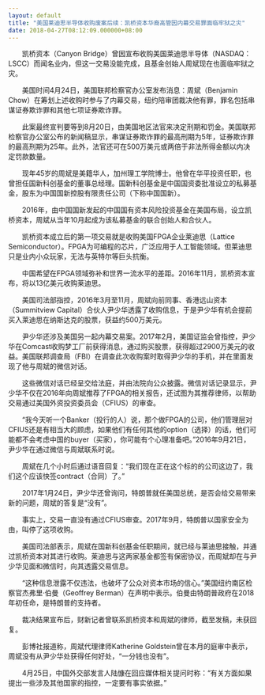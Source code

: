 ```yaml
---
layout: default
title: "美国莱迪思半导体收购废案后续：凯桥资本华裔高管因内幕交易罪面临牢狱之灾"
date: 2018-04-27T08:12:09.000000+08:00
---
```


　　凯桥资本（Canyon Bridge）曾因宣布收购美国莱迪思半导体（NASDAQ： LSCC）而闻名业内，但这一交易没能完成，且基金创始人周斌现在也面临牢狱之灾。

　　美国时间4月24日，美国联邦检察官办公室发布消息：周斌（Benjamin Chow）在筹划上述收购时参与了内幕交易，纽约陪审团裁决他有罪，罪名包括串谋证券欺诈罪和其他七项证券欺诈罪。

　　此案最终宣判要等到8月20日，由美国地区法官来决定刑期和罚金。美国联邦检察官办公室公布的新闻稿显示，串谋证券欺诈罪的最高刑期为5年，证券欺诈罪的最高刑期为25年。此外，法官还可在500万美元或两倍于非法所得金额以内决定罚款数量。

　　现年45岁的周斌是美籍华人，加州理工学院博士。他曾在华平投资任职，也曾担任国新科创基金的董事总经理。国新科创基金是中国国资委批准设立的私募基金，股东为中国国新控股有限责任公司（下称中国国新）。

　　2016年，由中国国新发起的中国国有资本风险投资基金在美国布局，设立凯桥资本，周斌从当年10月起成为该私募基金的联合创始人和合伙人。

　　凯桥资本成立后的第一项交易就是收购美国FPGA企业莱迪思（Lattice Semiconductor）。FPGA为可编程的芯片，广泛应用于人工智能领域。但莱迪思只是业内小众玩家，无法与英特尔等巨头抗衡。

　　中国希望在FPGA领域弥补和世界一流水平的差距。2016年11月，凯桥资本宣布，将以13亿美元收购莱迪思。

　　美国司法部指控，2016年3月至11月，周斌向前同事、香港远山资本（Summitview Capital）合伙人尹少华透露了收购信息，于是尹少华有机会提前买入莱迪思在纳斯达克的股票，获益约500万美元。

　　尹少华还涉及美国另一起内幕交易案。2017年2月，美国证监会曾指控，尹少华在Comcast收购梦工厂前获得消息，通过购买股票，获得超过2900万美元的收益。美国联邦调查局（FBI）在调查此次收购案时取得尹少华的手机，并在里面发现了他与周斌的微信对话。

　　这些微信对话已经呈交给法庭，并由法院向公众披露。微信对话记录显示，尹少华不仅在2016年向周斌推荐了FPGA的相关报告，还试图为其推荐律师，以帮助交易通过美国外资投资委员会（CFIUS）的审查。

　　“我今天听一个Banker（投行的人）说，那个做FPGA的公司，他们管理层对CFIUS还是有相当大的顾虑，如果他们有任何其他的option（选择）的话，他们可能都不会考虑中国的buyer（买家），你可能有个心理准备吧。”2016年9月21日，尹少华在通过微信与周斌联系时说。

　　周斌在几个小时后通过语音回复：“我们现在正在这个标的的公司这边了，我们这个应该快签contract（合同）了。”

　　2017年1月24日，尹少华还曾询问，特朗普就任美国总统，是否会给交易带来新的问题，周斌的答复是“没有”。

　　事实上，交易一直没有通过CFIUS审查。2017年9月，特朗普以国家安全为由，叫停了这项收购。

　　美国司法部表示，周斌在国新科创基金任职期间，就已经与莱迪思接触，并通过凯桥资本对其进行收购。莱迪思与这两家基金都签有保密协议，而周斌却在与尹少华见面和微信时，向其透露交易信息。

　　“这种信息泄露不仅违法，也破坏了公众对资本市场的信心。”美国纽约南区检察官杰弗里·伯曼（Geoffrey Berman）在声明中表示。伯曼由特朗普政府在2018年初任命，是特朗普的支持者。

　　裁决结果宣布后，财新记者曾联系凯桥资本和周斌的律师，截至发稿，未获回复。

　　彭博社报道称，周斌代理律师Katherine Goldstein曾在本月的庭审中表示，周斌没有从尹少华处获得任何好处，“一分钱也没有”。

　　4月25日，中国外交部发言人陆慷在回应媒体相关提问时称：“有关方面如果提出一些涉及其他国家的指控，一定要有事实依据。”

